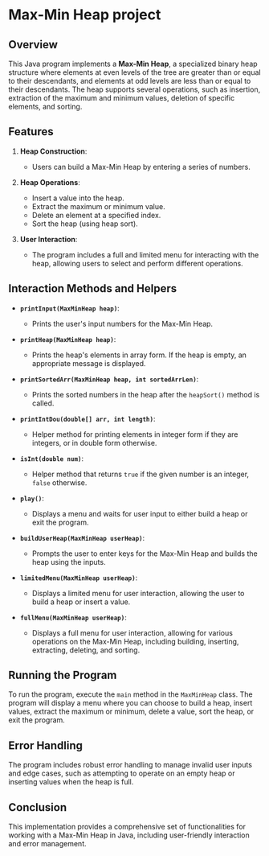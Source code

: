 # Max-Min Heap project

## Overview

This Java program implements a **Max-Min Heap**, a specialized binary heap structure where elements at even levels of the tree are greater than or equal to their descendants, and elements at odd levels are less than or equal to their descendants.
The heap supports several operations, such as insertion, extraction of the maximum and minimum values, deletion of specific elements, and sorting.

## Features

1. **Heap Construction**:
   - Users can build a Max-Min Heap by entering a series of numbers.
   
2. **Heap Operations**:
   - Insert a value into the heap.
   - Extract the maximum or minimum value.
   - Delete an element at a specified index.
   - Sort the heap (using heap sort).

3. **User Interaction**:
   - The program includes a full and limited menu for interacting with the heap, allowing users to select and perform different operations.

## Interaction Methods and Helpers

- **`printInput(MaxMinHeap heap)`**:
  - Prints the user's input numbers for the Max-Min Heap.

- **`printHeap(MaxMinHeap heap)`**:
  - Prints the heap's elements in array form. If the heap is empty, an appropriate message is displayed.

- **`printSortedArr(MaxMinHeap heap, int sortedArrLen)`**:
  - Prints the sorted numbers in the heap after the `heapSort()` method is called.

- **`printIntDou(double[] arr, int length)`**:
  - Helper method for printing elements in integer form if they are integers, or in double form otherwise.

- **`isInt(double num)`**:
  - Helper method that returns `true` if the given number is an integer, `false` otherwise.

- **`play()`**:
  - Displays a menu and waits for user input to either build a heap or exit the program.

- **`buildUserHeap(MaxMinHeap userHeap)`**:
  - Prompts the user to enter keys for the Max-Min Heap and builds the heap using the inputs.

- **`limitedMenu(MaxMinHeap userHeap)`**:
  - Displays a limited menu for user interaction, allowing the user to build a heap or insert a value.

- **`fullMenu(MaxMinHeap userHeap)`**:
  - Displays a full menu for user interaction, allowing for various operations on the Max-Min Heap, including building, inserting, extracting, deleting, and sorting.

## Running the Program

To run the program, execute the `main` method in the `MaxMinHeap` class. The program will display a menu where you can choose to build a heap, insert values, extract the maximum or minimum, delete a value, sort the heap, or exit the program.

## Error Handling

The program includes robust error handling to manage invalid user inputs and edge cases, such as attempting to operate on an empty heap or inserting values when the heap is full.

## Conclusion

This implementation provides a comprehensive set of functionalities for working with a Max-Min Heap in Java, including user-friendly interaction and error management.



